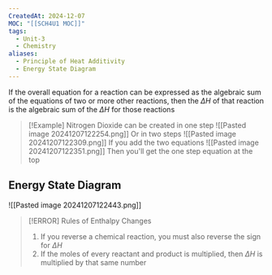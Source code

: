 ```yaml
---
CreatedAt: 2024-12-07
MOC: "[[SCH4U1 MOC]]"
tags:
  - Unit-3
  - Chemistry
aliases:
  - Principle of Heat Additivity
  - Energy State Diagram
---
```

If the overall equation for a reaction can be expressed as the algebraic sum of the equations of two or more other reactions, then the $\Delta H$ of that reaction is the algebraic sum of the $\Delta H$ for those reactions

> [!Example]
> Nitrogen Dioxide can be created in one step
> ![[Pasted image 20241207122254.png]]
> Or in two steps
> ![[Pasted image 20241207122309.png]]
> If  you add the two equations
> ![[Pasted image 20241207122351.png]]
> Then you'll get the one step equation at the top

## Energy State Diagram
![[Pasted image 20241207122443.png]]


> [!ERROR] Rules of Enthalpy Changes
> 1. If you reverse a chemical reaction, you must also reverse the sign for $\Delta H$
> 2. If the moles of every reactant and product is multiplied, then $\Delta H$ is multiplied by that same number
> 
